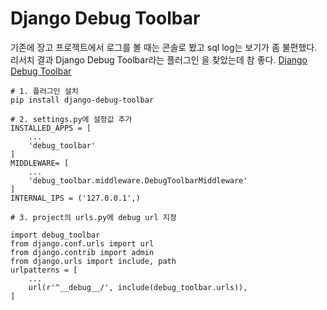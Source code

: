 # Django Debug Toolbar

기존에 장고 프로젝트에서 로그를 볼 때는 콘솔로 봤고 sql log는 보기가 좀 불편했다.  
리서치 결과 Django Debug Toolbar라는 플러그인 을 찾았는데 참 좋다.
[Django Debug Toolbar](https://github.com/jazzband/django-debug-toolbar)  

```
# 1. 플러그인 설치
pip install django-debug-toolbar

# 2. settings.py에 설정값 추가
INSTALLED_APPS = [
    ...
    'debug_toolbar'
]
MIDDLEWARE= [
    ...
    'debug_toolbar.middleware.DebugToolbarMiddleware'
]
INTERNAL_IPS = ('127.0.0.1',)

# 3. project의 urls.py에 debug url 지정

import debug_toolbar
from django.conf.urls import url
from django.contrib import admin
from django.urls import include, path
urlpatterns = [
    ...
    url(r'^__debug__/', include(debug_toolbar.urls)),
]

```

